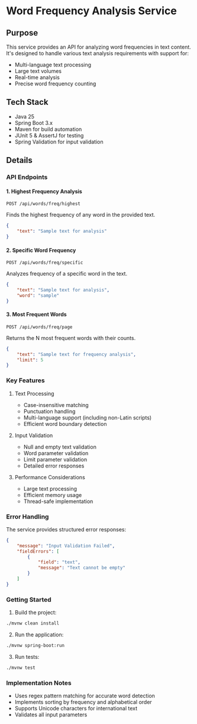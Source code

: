 # Word Frequency Analysis Service

## Purpose
This service provides an API for analyzing word frequencies in text content. It's designed to handle various text analysis requirements with support for:
- Multi-language text processing
- Large text volumes
- Real-time analysis
- Precise word frequency counting

## Tech Stack
- Java 25
- Spring Boot 3.x
- Maven for build automation
- JUnit 5 & AssertJ for testing
- Spring Validation for input validation

## Details

### API Endpoints

#### 1. Highest Frequency Analysis
`POST /api/words/freq/highest`

Finds the highest frequency of any word in the provided text.
```json
{
    "text": "Sample text for analysis"
}
```

#### 2. Specific Word Frequency
`POST /api/words/freq/specific`

Analyzes frequency of a specific word in the text.
```json
{
    "text": "Sample text for analysis",
    "word": "sample"
}
```

#### 3. Most Frequent Words
`POST /api/words/freq/page`

Returns the N most frequent words with their counts.
```json
{
    "text": "Sample text for frequency analysis",
    "limit": 5
}
```

### Key Features

1. Text Processing
   - Case-insensitive matching
   - Punctuation handling
   - Multi-language support (including non-Latin scripts)
   - Efficient word boundary detection

2. Input Validation
   - Null and empty text validation
   - Word parameter validation
   - Limit parameter validation
   - Detailed error responses

3. Performance Considerations
   - Large text processing
   - Efficient memory usage
   - Thread-safe implementation

### Error Handling
The service provides structured error responses:
```json
{
    "message": "Input Validation Failed",
    "fieldErrors": [
        {
            "field": "text",
            "message": "Text cannot be empty"
        }
    ]
}
```

### Getting Started

1. Build the project:
```bash
./mvnw clean install
```

2. Run the application:
```bash
./mvnw spring-boot:run
```

3. Run tests:
```bash
./mvnw test
```

### Implementation Notes
- Uses regex pattern matching for accurate word detection
- Implements sorting by frequency and alphabetical order
- Supports Unicode characters for international text
- Validates all input parameters
